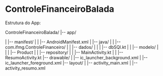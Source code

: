 # ControleFinanceiroBalada

Estrutura do App:

ControleFinanceiroBalada/
|-- app/

|   |-- manifest/
|   |   |-- AndroidManifest.xml
|   |-- java/
|   |   |-- com.ifmg.ControleFinanceiro/
|   |       |-- dados/
|   |       |   |-- dbSQl.kt
|   |       |-- modelo/
|   |       |   |-- Product
|   |       |-- repository/
|   |           |-- MainActivity.kt
|   |           |-- ResumoActivity.kt
|-- drawable/
|   |-- ic_launcher_background.xml
|   |-- ic_launcher_foreground.xml
|-- layout/
|   |-- activity_main.xml
|   |-- activity_resumo.xml
